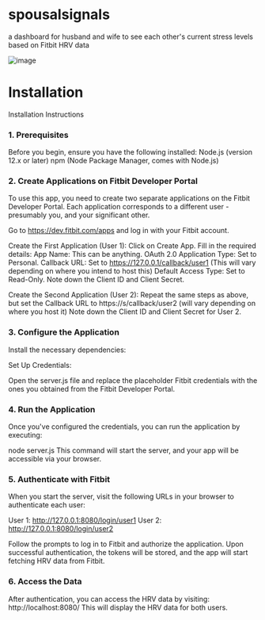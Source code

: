 # spousalsignals
a dashboard for husband and wife to see each other's current stress levels based on Fitbit HRV data

![image](https://github.com/user-attachments/assets/d9a5a306-8714-4c4d-84d2-389813391686)

# Installation

Installation Instructions

### 1. Prerequisites
Before you begin, ensure you have the following installed:
Node.js (version 12.x or later)
npm (Node Package Manager, comes with Node.js)

### 2. Create Applications on Fitbit Developer Portal

To use this app, you need to create two separate applications on the Fitbit Developer Portal. Each application corresponds to a different user - presumably you, and your significant other.

Go to https://dev.fitbit.com/apps and log in with your Fitbit account.

Create the First Application (User 1):
Click on Create App.
Fill in the required details:
App Name: This can be anything.
OAuth 2.0 Application Type: Set to Personal.
Callback URL: Set to https://127.0.0.1/callback/user1 (This will vary depending on where you intend to host this)
Default Access Type: Set to Read-Only.
Note down the Client ID and Client Secret.

Create the Second Application (User 2):
Repeat the same steps as above, but set the Callback URL to https://s/callback/user2 (will vary depending on where you host it)
Note down the Client ID and Client Secret for User 2.

### 3. Configure the Application

Install the necessary dependencies:

Set Up Credentials:

Open the server.js file and replace the placeholder Fitbit credentials with the ones you obtained from the Fitbit Developer Portal.

### 4. Run the Application
Once you've configured the credentials, you can run the application by executing:

node server.js
This command will start the server, and your app will be accessible via your browser.

### 5. Authenticate with Fitbit
When you start the server, visit the following URLs in your browser to authenticate each user:

User 1: http://127.0.0.1:8080/login/user1
User 2: http://127.0.0.1:8080/login/user2

Follow the prompts to log in to Fitbit and authorize the application. Upon successful authentication, the tokens will be stored, and the app will start fetching HRV data from Fitbit.

### 6. Access the Data
After authentication, you can access the HRV data by visiting:
http://localhost:8080/
This will display the HRV data for both users.
